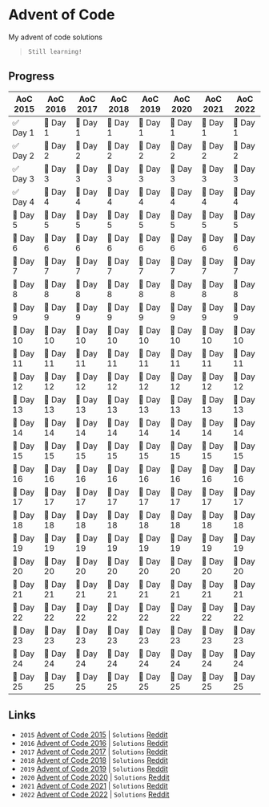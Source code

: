 # Advent of Code
My advent of code solutions
> `Still learning!`

## Progress
| AoC 2015   | AoC 2016   | AoC 2017   | AoC 2018   | AoC 2019   | AoC 2020   | AoC 2021   | AoC 2022   |
| ---------- | ---------- | ---------- | ---------- | ---------- | ---------- | ---------- | ---------- |
| ✅ Day 1   | 🔴 Day 1   | 🔴 Day 1   | 🔴 Day 1   | 🔴 Day 1   | 🔴 Day 1   | 🔴 Day 1   | 🔴 Day 1   |
| ✅ Day 2   | 🔴 Day 2   | 🔴 Day 2   | 🔴 Day 2   | 🔴 Day 2   | 🔴 Day 2   | 🔴 Day 2   | 🔴 Day 2   |
| ✅ Day 3   | 🔴 Day 3   | 🔴 Day 3   | 🔴 Day 3   | 🔴 Day 3   | 🔴 Day 3   | 🔴 Day 3   | 🔴 Day 3   |
| ✅ Day 4   | 🔴 Day 4   | 🔴 Day 4   | 🔴 Day 4   | 🔴 Day 4   | 🔴 Day 4   | 🔴 Day 4   | 🔴 Day 4   |
| 🔴 Day 5   | 🔴 Day 5   | 🔴 Day 5   | 🔴 Day 5   | 🔴 Day 5   | 🔴 Day 5   | 🔴 Day 5   | 🔴 Day 5   |
| 🔴 Day 6   | 🔴 Day 6   | 🔴 Day 6   | 🔴 Day 6   | 🔴 Day 6   | 🔴 Day 6   | 🔴 Day 6   | 🔴 Day 6   |
| 🔴 Day 7   | 🔴 Day 7   | 🔴 Day 7   | 🔴 Day 7   | 🔴 Day 7   | 🔴 Day 7   | 🔴 Day 7   | 🔴 Day 7   |
| 🔴 Day 8   | 🔴 Day 8   | 🔴 Day 8   | 🔴 Day 8   | 🔴 Day 8   | 🔴 Day 8   | 🔴 Day 8   | 🔴 Day 8   |
| 🔴 Day 9   | 🔴 Day 9   | 🔴 Day 9   | 🔴 Day 9   | 🔴 Day 9   | 🔴 Day 9   | 🔴 Day 9   | 🔴 Day 9   |
| 🔴 Day 10  | 🔴 Day 10  | 🔴 Day 10  | 🔴 Day 10  | 🔴 Day 10  | 🔴 Day 10  | 🔴 Day 10  | 🔴 Day 10  |
| 🔴 Day 11  | 🔴 Day 11  | 🔴 Day 11  | 🔴 Day 11  | 🔴 Day 11  | 🔴 Day 11  | 🔴 Day 11  | 🔴 Day 11  |
| 🔴 Day 12  | 🔴 Day 12  | 🔴 Day 12  | 🔴 Day 12  | 🔴 Day 12  | 🔴 Day 12  | 🔴 Day 12  | 🔴 Day 12  |
| 🔴 Day 13  | 🔴 Day 13  | 🔴 Day 13  | 🔴 Day 13  | 🔴 Day 13  | 🔴 Day 13  | 🔴 Day 13  | 🔴 Day 13  |
| 🔴 Day 14  | 🔴 Day 14  | 🔴 Day 14  | 🔴 Day 14  | 🔴 Day 14  | 🔴 Day 14  | 🔴 Day 14  | 🔴 Day 14  |
| 🔴 Day 15  | 🔴 Day 15  | 🔴 Day 15  | 🔴 Day 15  | 🔴 Day 15  | 🔴 Day 15  | 🔴 Day 15  | 🔴 Day 15  |
| 🔴 Day 16  | 🔴 Day 16  | 🔴 Day 16  | 🔴 Day 16  | 🔴 Day 16  | 🔴 Day 16  | 🔴 Day 16  | 🔴 Day 16  |
| 🔴 Day 17  | 🔴 Day 17  | 🔴 Day 17  | 🔴 Day 17  | 🔴 Day 17  | 🔴 Day 17  | 🔴 Day 17  | 🔴 Day 17  |
| 🔴 Day 18  | 🔴 Day 18  | 🔴 Day 18  | 🔴 Day 18  | 🔴 Day 18  | 🔴 Day 18  | 🔴 Day 18  | 🔴 Day 18  |
| 🔴 Day 19  | 🔴 Day 19  | 🔴 Day 19  | 🔴 Day 19  | 🔴 Day 19  | 🔴 Day 19  | 🔴 Day 19  | 🔴 Day 19  |
| 🔴 Day 20  | 🔴 Day 20  | 🔴 Day 20  | 🔴 Day 20  | 🔴 Day 20  | 🔴 Day 20  | 🔴 Day 20  | 🔴 Day 20  |
| 🔴 Day 21  | 🔴 Day 21  | 🔴 Day 21  | 🔴 Day 21  | 🔴 Day 21  | 🔴 Day 21  | 🔴 Day 21  | 🔴 Day 21  |
| 🔴 Day 22  | 🔴 Day 22  | 🔴 Day 22  | 🔴 Day 22  | 🔴 Day 22  | 🔴 Day 22  | 🔴 Day 22  | 🔴 Day 22  |
| 🔴 Day 23  | 🔴 Day 23  | 🔴 Day 23  | 🔴 Day 23  | 🔴 Day 23  | 🔴 Day 23  | 🔴 Day 23  | 🔴 Day 23  |
| 🔴 Day 24  | 🔴 Day 24  | 🔴 Day 24  | 🔴 Day 24  | 🔴 Day 24  | 🔴 Day 24  | 🔴 Day 24  | 🔴 Day 24  |
| 🔴 Day 25  | 🔴 Day 25  | 🔴 Day 25  | 🔴 Day 25  | 🔴 Day 25  | 🔴 Day 25  | 🔴 Day 25  | 🔴 Day 25  |

## Links
- `2015` [Advent of Code 2015](https://adventofcode.com/2015) | `Solutions` [Reddit](https://www.reddit.com/r/adventofcode/wiki/archives/solution_megathreads/2015/)
- `2016` [Advent of Code 2016](https://adventofcode.com/2016) | `Solutions` [Reddit](https://www.reddit.com/r/adventofcode/wiki/archives/solution_megathreads/2016/)
- `2017` [Advent of Code 2017](https://adventofcode.com/2017) | `Solutions` [Reddit](https://www.reddit.com/r/adventofcode/wiki/archives/solution_megathreads/2017/)
- `2018` [Advent of Code 2018](https://adventofcode.com/2018) | `Solutions` [Reddit](https://www.reddit.com/r/adventofcode/wiki/archives/solution_megathreads/2018/)
- `2019` [Advent of Code 2019](https://adventofcode.com/2019) | `Solutions` [Reddit](https://www.reddit.com/r/adventofcode/wiki/archives/solution_megathreads/2019/)
- `2020` [Advent of Code 2020](https://adventofcode.com/2020) | `Solutions` [Reddit](https://www.reddit.com/r/adventofcode/wiki/archives/solution_megathreads/2020/)
- `2021` [Advent of Code 2021](https://adventofcode.com/2021) | `Solutions` [Reddit](https://www.reddit.com/r/adventofcode/wiki/archives/solution_megathreads/2021/)
- `2022` [Advent of Code 2022](https://adventofcode.com/2022) | `Solutions` [Reddit](https://www.reddit.com/r/adventofcode/wiki/archives/solution_megathreads/2022/)
